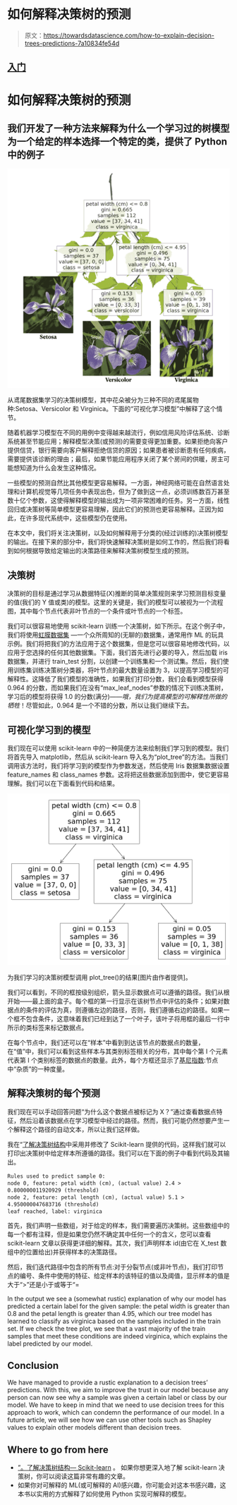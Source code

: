 # 如何解释决策树的预测

> 原文：<https://towardsdatascience.com/how-to-explain-decision-trees-predictions-7a10834fe54d>

## [入门](https://towardsdatascience.com/tagged/getting-started)

# 如何解释决策树的预测

## 我们开发了一种方法来解释为什么一个学习过的树模型为一个给定的样本选择一个特定的类，提供了 Python 中的例子

![](img/bbfe5d216d5f5f8074eda903e654ede2.png)

从鸢尾数据集学习的决策树模型，其中花朵被分为三种不同的鸢尾属物种:Setosa、Versicolor 和 Virginica。下面的“可视化学习模型”中解释了这个情节。

随着机器学习模型在不同的用例中变得越来越流行，例如信用风险评估系统、诊断系统甚至节能应用；解释模型决策(或预测)的需要变得更加重要。如果拒绝向客户提供信贷，银行需要向客户解释拒绝信贷的原因；如果患者被诊断患有任何疾病，需要提供该诊断的理由；最后，如果节能应用程序关闭了某个房间的供暖，房主可能想知道为什么会发生这种情况。

一些模型的预测自然比其他模型更容易解释。一方面，神经网络可能在自然语言处理和计算机视觉等几项任务中表现出色，但为了做到这一点，必须训练数百万甚至数十亿个参数，这使得解释模型的输出成为一项非常困难的任务。另一方面，线性回归或决策树等简单模型更容易理解，因此它们的预测也更容易解释。正因为如此，在许多现代系统中，这些模型仍在使用。

在本文中，我们将关注决策树，以及如何解释用于分类的(经过训练的)决策树模型的输出。在接下来的部分中，我们将快速解释决策树是如何工作的，然后我们将看到如何根据导致给定输出的决策路径来解释决策树模型生成的预测。

## 决策树

决策树的目标是通过学习从数据特征(X)推断的简单决策规则来学习预测目标变量的值(我们的 Y 值或类)的模型。这里的关键是，我们的模型可以被视为一个流程图，其中每个节点代表非叶节点的一个条件或叶节点的一个标签。

我们可以很容易地使用 scikit-learn 训练一个决策树，如下所示。在这个例子中，我们将使用[虹膜数据集](https://archive.ics.uci.edu/ml/datasets/iris) —一个众所周知的(无聊的)数据集，通常用作 ML 的玩具示例。我们将把我们的方法应用于这个数据集，但是您可以很容易地修改代码，以应用于您选择的任何其他数据集。下面，我们首先进行必要的导入，然后加载 iris 数据集，并进行 train_test 分割，以创建一个训练集和一个测试集。然后，我们使用训练集训练决策树分类器，将叶节点的最大数量设置为 3，以提高学习模型的可解释性。这降低了我们模型的准确性，如果我们打印分数，我们会看到模型获得 0.964 的分数，而如果我们在没有“max_leaf_nodes”参数的情况下训练决策树，学习后的模型将获得 1.0 的分数(满分)——*哦，我们为提高模型的可解释性所做的牺牲*！尽管如此，0.964 是一个不错的分数，所以让我们继续下去。

## 可视化学习到的模型

我们现在可以使用 scikit-learn 中的一种简便方法来绘制我们学习到的模型。我们将首先导入 matplotlib，然后从 scikit-learn 导入名为“plot_tree”的方法。当我们调用该方法时，我们将学习到的模型作为参数发送，然后使用 Iris 数据集数据设置 feature_names 和 class_names 参数。这将把这些数据添加到图中，使它更容易理解。我们可以在下面看到代码和结果。

![](img/bc17b266fc21d33bda102fc608dda270.png)

为我们学习的决策树模型调用 plot_tree()的结果[图片由作者提供]。

我们可以看到，不同的框按级别组织，箭头显示数据点可以遵循的路径。我们从根开始——最上面的盒子。每个框的第一行显示在该树节点中评估的条件；如果对数据点的条件的评估为真，则遵循左边的路径，否则，我们遵循右边的路径。如果一个框不包含条件，这意味着我们已经到达了一个叶子，该叶子将用框的最后一行中所示的类标签来标记数据点。

在每个节点中，我们还可以在“样本”中看到到达该节点的数据点的数量，在“值”中，我们可以看到这些样本与其类别标签相关的分布，其中每个第 I 个元素代表第 I 个类别标签的数据点的数量。此外，每个方框还显示了[基尼指数](https://medium.com/analytics-steps/understanding-the-gini-index-and-information-gain-in-decision-trees-ab4720518ba8):节点中“杂质”的一种度量。

## 解释决策树的每个预测

我们现在可以手动回答问题“为什么这个数据点被标记为 X？”通过查看数据点特征，然后沿着该数据点在学习模型中经过的路径。然而，我们可能仍然想要产生一个解释这个路径的自动文本，所以让我们这样做。

我在“[了解决策树结构](https://scikit-learn.org/stable/auto_examples/tree/plot_unveil_tree_structure.html)中采用并修改了 Scikit-learn 提供的代码，这样我们就可以打印出决策树中给定样本所遵循的路径。我们可以在下面的例子中看到代码及其输出。

```
Rules used to predict sample 0:
node 0, feature: petal width (cm), (actual value) 2.4 > 0.800000011920929 (threshold)
node 2, feature: petal length (cm), (actual value) 5.1 > 4.950000047683716 (threshold)
leaf reached, label: virginica
```

首先，我们声明一些数组，对于给定的样本，我们需要遍历决策树。这些数组中的每一个都有注释，但是如果您仍然不确定其中任何一个的含义，您可以查看 scikit-learn 文章以获得更详细的解释。其次，我们声明样本 id(由它在 X_test 数组中的位置给出)并获得样本的决策路径。

然后，我们迭代路径中包含的所有节点:对于分裂节点(或非叶节点)，我们打印节点的编号、条件中使用的特征、给定样本的该特征的值以及阈值，显示样本的值是大于“>”还是小于或等于“=

In the output we see a (somewhat rustic) explanation of why our model has predicted a certain label for the given sample: the petal width is greater than 0.8 and the petal length is greater than 4.95, which our tree model has learned to classify as virginica based on the samples included in the train set. If we check the tree plot, we see that a vast majority of the train samples that meet these conditions are indeed virginica, which explains the label predicted by our model.

## Conclusion

We have managed to provide a rustic explanation to a decision trees’ predictions. With this, we aim to improve the trust in our model because any person can now see why a sample was given a certain label or class by our model. We have to keep in mind that we need to use decision trees for this approach to work, which can condemn the performance of our model. In a future article, we will see how we can use other tools such as Shapley values to explain other models different than decision trees.

## Where to go from here

*   [”。了解决策树结构— Scikit-learn](https://scikit-learn.org/stable/auto_examples/tree/plot_unveil_tree_structure.html#sphx-glr-auto-examples-tree-plot-unveil-tree-structure-py) 。
    如果你想更深入地了解 scikit-learn 决策树，你可以阅读这篇非常有趣的文章。
*   如果你对可解释的 ML(或可解释的 AI)感兴趣，你可能会对这本书感兴趣，这本书以实用的方式解释了如何使用 Python 实现可解释的模型。